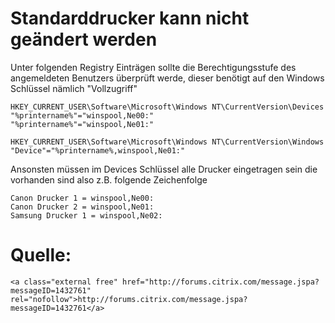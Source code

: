 # Standarddrucker kann nicht geändert werden

Unter folgenden Registry Einträgen sollte die Berechtigungsstufe des angemeldeten Benutzers überprüft werde, dieser benötigt auf den Windows Schlüssel nämlich "Vollzugriff"

```
HKEY_CURRENT_USER\Software\Microsoft\Windows NT\CurrentVersion\Devices
"%printername%"="winspool,Ne00:"
"%printername%"="winspool,Ne01:"

HKEY_CURRENT_USER\Software\Microsoft\Windows NT\CurrentVersion\Windows
"Device"="%printername%,winspool,Ne01:"
```

Ansonsten müssen im Devices Schlüssel alle Drucker eingetragen sein die vorhanden sind also z.B. folgende Zeichenfolge

```
Canon Drucker 1 = winspool,Ne00:
Canon Drucker 2 = winspool,Ne01:
Samsung Drucker 1 = winspool,Ne02:
```

# <span class="mw-headline" id="bkmrk-quelle%3A-1">Quelle:</span>

```
<a class="external free" href="http://forums.citrix.com/message.jspa?messageID=1432761" rel="nofollow">http://forums.citrix.com/message.jspa?messageID=1432761</a>
```